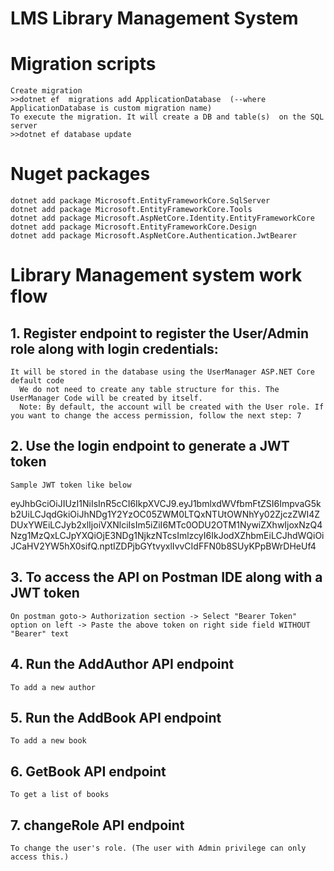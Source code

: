 # LMS Library Management System

# Migration scripts
	Create migration
	>>dotnet ef  migrations add ApplicationDatabase  (--where ApplicationDatabase is custom migration name)
	To execute the migration. It will create a DB and table(s)  on the SQL server
	>>dotnet ef database update
 
# Nuget packages 
    dotnet add package Microsoft.EntityFrameworkCore.SqlServer
    dotnet add package Microsoft.EntityFrameworkCore.Tools
    dotnet add package Microsoft.AspNetCore.Identity.EntityFrameworkCore
    dotnet add package Microsoft.EntityFrameworkCore.Design
    dotnet add package Microsoft.AspNetCore.Authentication.JwtBearer 

# Library Management system work flow
## 1. Register endpoint to register the User/Admin role along with login credentials:
    It will be stored in the database using the UserManager ASP.NET Core default code
	  We do not need to create any table structure for this. The UserManager Code will be created by itself.
	  Note: By default, the account will be created with the User role. If you want to change the access permission, follow the next step: 7
## 2. Use the login endpoint to generate a JWT token
    Sample JWT token like below
eyJhbGciOiJIUzI1NiIsInR5cCI6IkpXVCJ9.eyJ1bmlxdWVfbmFtZSI6ImpvaG5kb2UiLCJqdGkiOiJhNDg1Y2YzOC05ZWM0LTQxNTUtOWNhYy02ZjczZWI4ZDUxYWEiLCJyb2xlIjoiVXNlciIsIm5iZiI6MTc0ODU2OTM1NywiZXhwIjoxNzQ4Nzg1MzQxLCJpYXQiOjE3NDg1NjkzNTcsImlzcyI6IkJodXZhbmEiLCJhdWQiOiJCaHV2YW5hX0sifQ.nptIZDPjbGYtvyxlIvvCIdFFN0b8SUyKPpBWrDHeUf4

## 3. To access the API on Postman IDE along with a JWT token
    On postman goto-> Authorization section -> Select "Bearer Token" option on left -> Paste the above token on right side field WITHOUT "Bearer" text
## 4. Run the AddAuthor API endpoint 
    To add a new author
## 5. Run the AddBook API endpoint 
    To add a new book
## 6. GetBook API endpoint 
    To get a list of books
## 7. changeRole API endpoint 
    To change the user's role. (The user with Admin privilege can only access this.)

